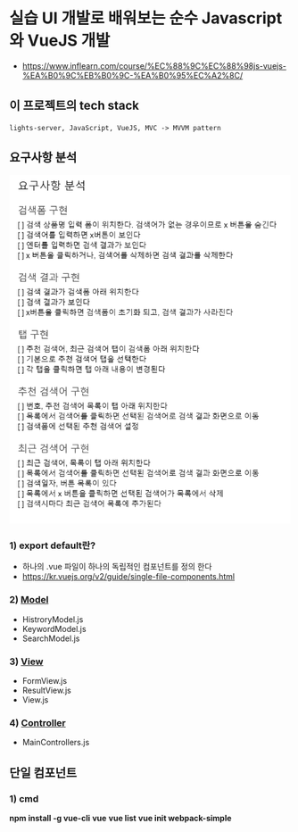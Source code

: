 # 실습 UI 개발로 배워보는 순수 Javascript와 VueJS 개발
* https://www.inflearn.com/course/%EC%88%9C%EC%88%98js-vuejs-%EA%B0%9C%EB%B0%9C-%EA%B0%95%EC%A2%8C/

## 이 프로젝트의 tech stack
```vue
lights-server, JavaScript, VueJS, MVC -> MVVM pattern
```

## 요구사항 분석
<p align="center">
<img src="./images/first.png" width="600" >	
</p>

### 1) export default란?
* 하나의 .vue 파일이 하나의 독립적인 컴포넌트를 정의 한다
* https://kr.vuejs.org/v2/guide/single-file-components.html

### 2) [Model](./mine/1-vanilla/js/models)
* HistroryModel.js
* KeywordModel.js
* SearchModel.js
### 3) [View](./mine/1-vanilla/js/views)
* FormView.js
* ResultView.js
* View.js
### 4) [Controller](./mine/1-vanilla/js/controllers)
* MainControllers.js

## 단일 컴포넌트
### 1) cmd
**npm install -g vue-cli**
**vue**
**vue list**
**vue init webpack-simple**
